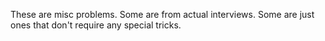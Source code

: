 These are misc problems. Some are from actual interviews. Some are just ones that don't require any special tricks.
